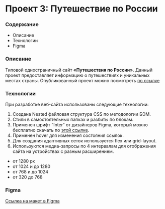 # Проект 3: Путешествие по России

### Содержание
* Описание
* Технологии
* Figma

### Описание

Типовой одностраничный сайт **«Путешествия по России»**. Данный проект предоставляет информацию о путешествиях и уникальных местах страны.  Опубликованный проект можно посмотреть [по ссылке](https://yuliaiv-iv.github.io/russian-travel/)

### Технологии

При разработке веб-сайта использованы следующие технологии:
1.	Создана Nested файловая структура CSS по методологии БЭМ.
2.  Стили в самостоятельных папках и разбиты по блокам.
3.	Применен  шрифт ”Inter“ от дизайнеров Figma, который можно бесплатно скачать по [этой ссылке](https://rsms.me/inter/).
4.	Применен hover для изменения состояния ссылок.
5.	Для создания адаптивных сеток используется flex или grid-layout.
6.	Используются медиа-запросы по 4 интервалам для отображения сайта на устройствах с разным расширением.
* от 1280 px
* от 1024 и до 1280
* от 768 и до 1024
* от 320 до 768

### Figma 
[Ссылка на макет в Figma](https://www.figma.com/file/OyRWEjU6wBwRe1hapzQoLx/Sprint-3%3A-Russia-%2F-desktop-%2B-mobile)
